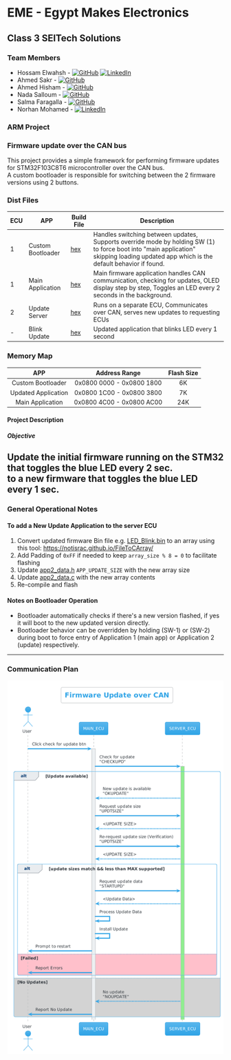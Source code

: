 # EME - Egypt Makes Electronics

## Class 3 SEITech Solutions

### Team Members
- Hossam Elwahsh - [![GitHub](https://img.shields.io/badge/github-%23121011.svg?style=flat&logo=github&logoColor=white)](https://github.com/HossamElwahsh) [![LinkedIn](https://img.shields.io/badge/linkedin-%230077B5.svg?style=flat&logo=linkedin&logoColor=white)](https://www.linkedin.com/in/hossam-elwahsh/)
- Ahmed Sakr - [![GitHub](https://img.shields.io/badge/github-%23121011.svg?style=flat&logo=github&logoColor=white)](https://github.com/Ahmeddsakrrr)
- Ahmed Hisham - [![GitHub](https://img.shields.io/badge/github-%23121011.svg?style=flat&logo=github&logoColor=white)](https://github.com/ahmedhish)
- Nada Salloum - [![GitHub](https://img.shields.io/badge/github-%23121011.svg?style=flat&logo=github&logoColor=white)](https://github.com/nadasalloum)
- Salma Faragalla - [![GitHub](https://img.shields.io/badge/github-%23121011.svg?style=flat&logo=github&logoColor=white)](https://github.com/SalmaFaragalla)
- Norhan Mohamed - [![LinkedIn](https://img.shields.io/badge/linkedin-%230077B5.svg?style=flat&logo=linkedin&logoColor=white)](https://www.linkedin.com/in/norhan-mohamed-60b414213)
### ARM Project
### Firmware update over the CAN bus 
This project provides a simple framework for performing firmware updates for STM32F103C8T6 microcontroller over the CAN bus.<br />
A custom bootloader is responsible for switching between the 2 firmware versions using 2 buttons.

### Dist Files

| ECU | APP               | Build File                           | Description                                                                                                                                                                            |
|-----|-------------------|--------------------------------------|----------------------------------------------------------------------------------------------------------------------------------------------------------------------------------------|
| 1   | Custom Bootloader | [hex](dist/custom_bootloader.hex)    | Handles switching between updates, Supports override mode by holding SW (1) to force boot into "main application" skipping loading updated app which is the default behavior if found. |
| 1   | Main Application  | [hex](dist/firmware_application.hex) | Main firmware application handles CAN communication, checking for updates, OLED display step by step, Toggles an LED every 2 seconds in the background.                                |
| 2   | Update Server     | [hex](dist/update_server.hex)        | Runs on a separate ECU, Communicates over CAN, serves new updates to requesting ECUs                                                                                                   |
| -   | Blink Update      | [hex](dist/LED_BLINK.hex)            | Updated application that blinks LED every 1 second                                                                                                                                     |

### Memory Map 
|          APP        |        Address Range       | Flash Size |
|:-:                  |:-:                         |:-:         |
| Custom Bootloader   | 0x0800 0000 - 0x0800 1800  |     6K     |
| Updated Application | 0x0800 1C00 - 0x0800 3800  |     7K     |
| Main Application    | 0x0800 4C00 - 0x0800 AC00  |     24K    |


#### Project Description
##### Objective
Update the initial firmware running on the STM32 that toggles the blue LED every 2 sec.<br />
to a new firmware that toggles the blue LED every 1 sec.
---

### General Operational Notes
#### To add a New Update Application to the server ECU 
1. Convert updated firmware Bin file e.g. [LED_Blink.bin](LED_BLINK/Debug/LED_BLINK.bin) to an array 
using this tool: https://notisrac.github.io/FileToCArray/
2. Add Padding of `0xFF` if needed to keep `array_size % 8 = 0` to facilitate flashing
3. Update [app2_data.h](update_server/Core/Inc/app2_data.h) `APP_UPDATE_SIZE` with the new array size
4. Update [app2_data.c](update_server/Core/Src/app2_data.c) with the new array contents
5. Re-compile and flash

#### Notes on Bootloader Operation
- Bootloader automatically checks if there's a new version flashed, if yes it will boot to the new updated version directly.
- Bootloader behavior can be overridden by holding (SW-1) or (SW-2) during boot to force entry of Application 1 (main app) or Application 2 (update) respectively.

---
### Communication Plan
![CAN_COMM](dist/comm_sequence-Firmware_Update_over_CAN.png)
